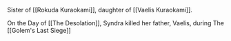 Sister of [[Rokuda Kuraokami]], daughter of [[Vaelis Kuraokami]].

On the Day of [[The Desolation]], Syndra killed her father, Vaelis, during The [[Golem's Last Siege]]